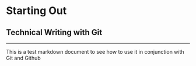 # Starting Out
## Technical Writing with Git

---

This is a test markdown document to see how to use it in conjunction with Git and Github